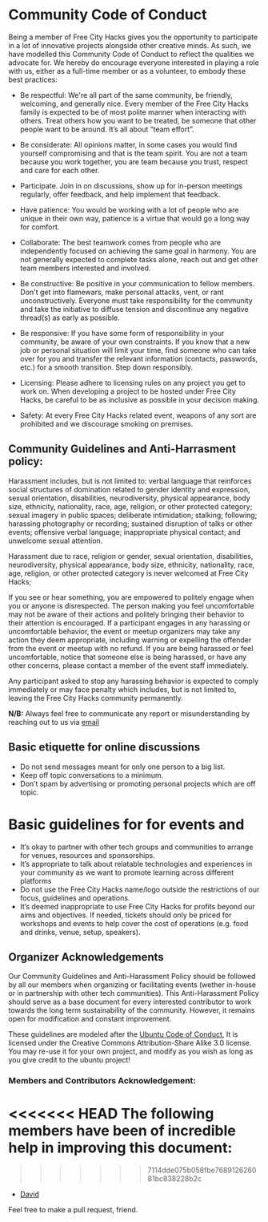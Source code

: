 # **Community Code of Conduct**
Being a member of Free City Hacks gives you the opportunity to participate in a lot of innovative projects alongside other creative minds. As such, we have modelled this Community Code of Conduct to reflect the qualities we advocate for. We hereby do encourage everyone interested in playing a role with us, either as a full-time member or as a volunteer, to embody these best practices:

* Be respectful: We're all part of the same community, be friendly, welcoming, and generally nice. Every member of the Free City Hacks family is expected to be of most polite manner when interacting with others. Treat others how you want to be treated, be someone that other people want to be around. It’s all about “team effort”.

* Be considerate: All opinions matter, in some cases you would find yourself compromising and that is the team spirit. You are not a team because you work together, you are team because you trust, respect and care for each other.
 
* Participate. Join in on discussions, show up for in-person meetings regularly, offer feedback, and help implement that feedback.

* Have patience: You would be working with a lot of people who are unique in their own way, patience is a virtue that would go a long way for comfort.

* Collaborate: The best teamwork comes from people who are independently focused on achieving the same goal in harmony. You are not generally expected to complete tasks alone, reach out and get other team members interested and involved.

* Be constructive: Be positive in your communication to fellow members. Don't get into flamewars, make personal attacks, vent, or rant unconstructively. Everyone must take responsibility for the community and take the initiative to diffuse tension and discontinue any negative thread(s) as early as possible.

* Be responsive: If you have some form of responsibility in your community, be aware of your own constraints. If you know that a new job or personal situation will limit your time, find someone who can take over for you and transfer the relevant information (contacts, passwords, etc.) for a smooth transition. Step down responsibly.

* Licensing: Please adhere to licensing rules on any project you get to work on. When developing a project to be hosted under Free City Hacks, be careful to be as inclusive as possible in your decision making.

* Safety: At every Free City Hacks related event, weapons of any sort are prohibited and we discourage smoking on premises.

## Community Guidelines and Anti-Harrasment policy:
Harassment includes, but is not limited to: verbal language that reinforces social structures of domination related to gender identity and expression, sexual orientation, disabilities, neurodiversity, physical appearance, body size, ethnicity, nationality, race, age, religion, or other protected category; sexual imagery in public spaces; deliberate intimidation; stalking; following; harassing photography or recording; sustained disruption of talks or other events; offensive verbal language; inappropriate physical contact; and unwelcome sexual attention.

Harassment due to race, religion or gender, sexual orientation, disabilities, neurodiversity, physical appearance, body size, ethnicity, nationality, race, age, religion, or other protected category is never welcomed at Free City Hacks;

If you see or hear something, you are empowered to politely engage when you or anyone is disrespected. The person making you feel uncomfortable may not be aware of their actions and politely bringing their behavior to their attention is encouraged. If a participant engages in any harassing or uncomfortable behavior, the event or meetup organizers may take any action they deem appropriate, including warning or expelling the offender from the event or meetup with no refund. If you are being harassed or feel uncomfortable, notice that someone else is being harassed, or have any other concerns, please contact a member of the event staff immediately.

Any participant asked to stop any harassing behavior is expected to comply immediately or may face penalty which includes, but is not limited to, leaving the Free City Hacks community permanently. 

**N/B:** Always feel free to communicate any report or misunderstanding by reaching out to us via [email](mailto://freecityhacks@outlook.com)

## Basic etiquette for online discussions
* Do not send messages meant for only one person to a big list.
* Keep off topic conversations to a minimum.
* Don’t spam by advertising or promoting personal projects which are off topic.

# Basic guidelines for for events and 
* It’s okay to partner with other tech groups and communities to arrange for venues, resources and sponsorships.
* It’s appropriate to talk about relatable technologies and experiences in your community as we want to promote learning across different platforms 
* Do not use the Free City Hacks name/logo outside the restrictions of our focus, guidelines and operations.
* It’s deemed inappropriate to use Free City Hacks for profits beyond our aims and objectives. If needed, tickets should only be priced for workshops and events to help cover the cost of operations (e.g. food and drinks, venue, setup, speakers).

## Organizer Acknowledgements
Our Community Guidelines and Anti-Harassment Policy should be followed by all our members when organizing or facilitating events (wether in-house or in partnership with other tech communities). This Anti-Harassment Policy should serve as a base document for every interested contributor to work towards the long term sustainability of the community. However, it remains open for modification and constant improvement.

These guidelines are modeled after the [Ubuntu Code of Conduct](http://www.ubuntu.com/project/about-ubuntu/conduct), It is licensed under the Creative Commons Attribution-Share Alike 3.0 license. You may re-use it for your own project, and modify as you wish as long as you give credit to the ubuntu project!

### Members and Contributors Acknowledgement:
<<<<<<< HEAD
The following members have been of incredible help in improving this document:
=======
>>>>>>> 7114dde075b058fbe768912626081bc838228b2c
* [David](https://github.com/davidconoh)

Feel free to make a pull request, friend.